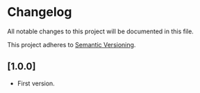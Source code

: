 # Changelog

All notable changes to this project will be documented in this file.

This project adheres to [Semantic Versioning](http://semver.org/).

## [1.0.0]

* First version.

